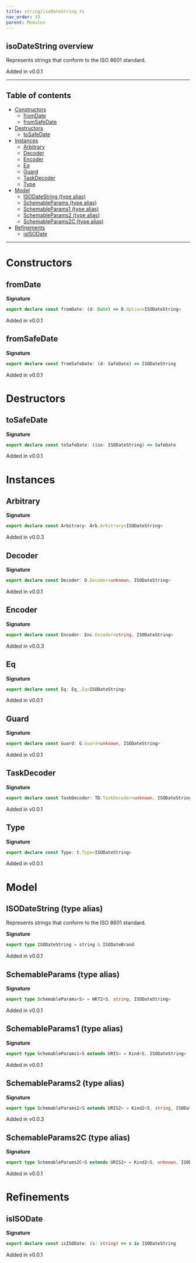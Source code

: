 ```yaml
---
title: string/isoDateString.ts
nav_order: 33
parent: Modules
---
```


## isoDateString overview

Represents strings that conform to the ISO 8601 standard.

Added in v0.0.1

---

<h2 class="text-delta">Table of contents</h2>

- [Constructors](#constructors)
  - [fromDate](#fromdate)
  - [fromSafeDate](#fromsafedate)
- [Destructors](#destructors)
  - [toSafeDate](#tosafedate)
- [Instances](#instances)
  - [Arbitrary](#arbitrary)
  - [Decoder](#decoder)
  - [Encoder](#encoder)
  - [Eq](#eq)
  - [Guard](#guard)
  - [TaskDecoder](#taskdecoder)
  - [Type](#type)
- [Model](#model)
  - [ISODateString (type alias)](#isodatestring-type-alias)
  - [SchemableParams (type alias)](#schemableparams-type-alias)
  - [SchemableParams1 (type alias)](#schemableparams1-type-alias)
  - [SchemableParams2 (type alias)](#schemableparams2-type-alias)
  - [SchemableParams2C (type alias)](#schemableparams2c-type-alias)
- [Refinements](#refinements)
  - [isISODate](#isisodate)

---

# Constructors

## fromDate

**Signature**

```ts
export declare const fromDate: (d: Date) => O.Option<ISODateString>
```

Added in v0.0.1

## fromSafeDate

**Signature**

```ts
export declare const fromSafeDate: (d: SafeDate) => ISODateString
```

Added in v0.0.1

# Destructors

## toSafeDate

**Signature**

```ts
export declare const toSafeDate: (iso: ISODateString) => SafeDate
```

Added in v0.0.1

# Instances

## Arbitrary

**Signature**

```ts
export declare const Arbitrary: Arb.Arbitrary<ISODateString>
```

Added in v0.0.3

## Decoder

**Signature**

```ts
export declare const Decoder: D.Decoder<unknown, ISODateString>
```

Added in v0.0.1

## Encoder

**Signature**

```ts
export declare const Encoder: Enc.Encoder<string, ISODateString>
```

Added in v0.0.3

## Eq

**Signature**

```ts
export declare const Eq: Eq_.Eq<ISODateString>
```

Added in v0.0.1

## Guard

**Signature**

```ts
export declare const Guard: G.Guard<unknown, ISODateString>
```

Added in v0.0.1

## TaskDecoder

**Signature**

```ts
export declare const TaskDecoder: TD.TaskDecoder<unknown, ISODateString>
```

Added in v0.0.1

## Type

**Signature**

```ts
export declare const Type: t.Type<ISODateString>
```

Added in v0.0.1

# Model

## ISODateString (type alias)

Represents strings that conform to the ISO 8601 standard.

**Signature**

```ts
export type ISODateString = string & ISODateBrand
```

Added in v0.0.1

## SchemableParams (type alias)

**Signature**

```ts
export type SchemableParams<S> = HKT2<S, string, ISODateString>
```

Added in v0.0.1

## SchemableParams1 (type alias)

**Signature**

```ts
export type SchemableParams1<S extends URIS> = Kind<S, ISODateString>
```

Added in v0.0.1

## SchemableParams2 (type alias)

**Signature**

```ts
export type SchemableParams2<S extends URIS2> = Kind2<S, string, ISODateString>
```

Added in v0.0.3

## SchemableParams2C (type alias)

**Signature**

```ts
export type SchemableParams2C<S extends URIS2> = Kind2<S, unknown, ISODateString>
```

Added in v0.0.1

# Refinements

## isISODate

**Signature**

```ts
export declare const isISODate: (s: string) => s is ISODateString
```

Added in v0.0.1
